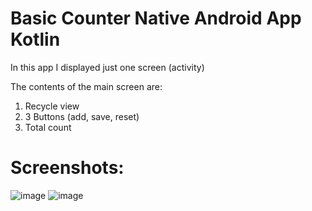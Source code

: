 # Basic Counter Native Android App Kotlin


In this app I displayed just one screen (activity)

The contents of the main screen are:
1. Recycle view
2. 3 Buttons (add, save, reset)
3. Total count


# Screenshots:

![image](https://github.com/Lunister/counter-android-app-kotlin/assets/59477887/5edeb610-d32f-4937-a01e-421707216cf7)
![image](https://github.com/Lunister/counter-android-app-kotlin/assets/59477887/17082d6c-b219-4f91-8ce1-44875fae88d4)
